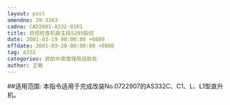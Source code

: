 ```yaml
---
layout: post
amendno: 39-3163
cadno: CAD2001-A332-01R1
title: 目视检查机身主段5295裂纹
date: 2001-03-19 00:00:00 +0800
effdate: 2001-03-20 00:00:00 +0800
tag: A332
categories: 民航中南管理局适航处
author: 王敏
---
```


##适用范围:
本指令适用于完成改装No.0722907的AS332C、C1、L、L1型直升机。


